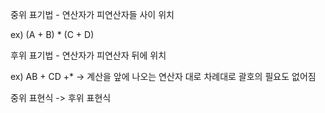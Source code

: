 중위 표기법 - 연산자가 피연산자들 사이 위치

ex) (A + B) * (C + D)

후위 표기법 - 연산자가 피연산자 뒤에 위치

ex) AB + CD +*
-> 계산을 앞에 나오는 연산자 대로 차례대로 괄호의 필요도 없어짐

중위 표현식 -> 후위 표현식
